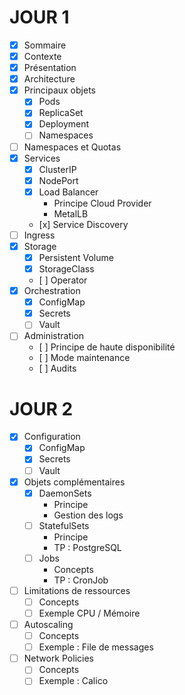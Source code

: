 # JOUR 1

- [x] Sommaire
- [x] Contexte
- [x] Présentation
- [x] Architecture
- [x] Principaux objets
  - [x] Pods
  - [x] ReplicaSet
  - [x] Deployment
  - [ ] Namespaces
- [ ] Namespaces et Quotas
- [x] Services
  - [x] ClusterIP
  - [x] NodePort
  - [x] Load Balancer
    - Principe Cloud Provider
    - MetalLB
  - [x] Service Discovery
- [ ] Ingress
- [x] Storage
  - [x] Persistent Volume
  - [x] StorageClass
  - [ ] Operator
- [x] Orchestration
  - [x] ConfigMap
  - [x] Secrets
  - [ ] Vault
- [ ] Administration
  - [ ] Principe de haute disponibilité
  - [ ] Mode maintenance
  - [ ] Audits    

# JOUR 2

- [x] Configuration
  - [x] ConfigMap
  - [x] Secrets
  - [ ] Vault
- [x] Objets complémentaires
  - [x] DaemonSets
    - Principe
    - Gestion des logs
  - [ ] StatefulSets
    - Principe
    - TP : PostgreSQL
  - [ ] Jobs
    - Concepts
    - TP : CronJob
- [ ] Limitations de ressources
  - [ ] Concepts
  - [ ] Exemple CPU / Mémoire
- [ ] Autoscaling
  - [ ] Concepts
  - [ ] Exemple : File de messages
- [ ] Network Policies
  - [ ] Concepts
  - [ ] Exemple : Calico
